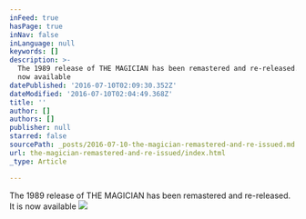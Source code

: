 ```yaml
---
inFeed: true
hasPage: true
inNav: false
inLanguage: null
keywords: []
description: >-
  The 1989 release of THE MAGICIAN has been remastered and re-released. It is
  now available
datePublished: '2016-07-10T02:09:30.352Z'
dateModified: '2016-07-10T02:04:49.368Z'
title: ''
author: []
authors: []
publisher: null
starred: false
sourcePath: _posts/2016-07-10-the-magician-remastered-and-re-issued.md
url: the-magician-remastered-and-re-issued/index.html
_type: Article

---
```

The 1989 release of THE MAGICIAN has been remastered and re-released. It is now available
![](https://the-grid-user-content.s3-us-west-2.amazonaws.com/fdb75830-f1b5-4ba9-bc54-076ea979eed6.jpg)